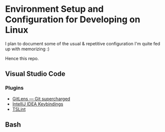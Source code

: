 # Environment Setup and Configuration for Developing on Linux

I plan to document some of the usual & repetitive configuration I'm quite fed up with memorizing :)

Hence this repo.

## Visual Studio Code

### Plugins

- [GitLens — Git supercharged](https://marketplace.visualstudio.com/items?itemName=eamodio.gitlens)
- [IntelliJ IDEA Keybindings](https://marketplace.visualstudio.com/items?itemName=k--kato.intellij-idea-keybindings)
- [TSLint](https://marketplace.visualstudio.com/items?itemName=ms-vscode.vscode-typescript-tslint-plugin)

## Bash


